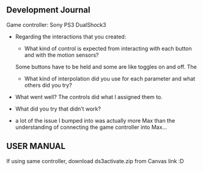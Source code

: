 ## Development Journal

Game controller: Sony PS3 DualShock3


- Regarding the interactions that you created:
    - What kind of control is expected from interacting with each button and with the motion sensors?

    Some buttons have to be held and some are like toggles on and off. The 

    - What kind of interpolation did you use for each parameter and what others did you try?



- What went well?
The controls did what I assigned them to. 


- What did you try that didn’t work?
* a lot of the issue I bumped into was actually more Max than the understanding of connecting the game controller into Max... 


## USER MANUAL

If using same controller, download ds3activate.zip from Canvas link :D

